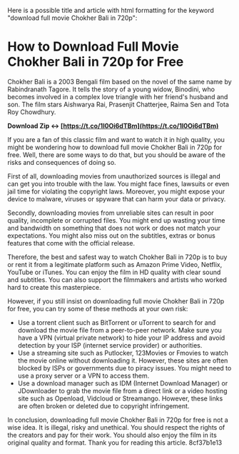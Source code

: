 
 Here is a possible title and article with html formatting for the keyword "download full movie Chokher Bali in 720p":  
# How to Download Full Movie Chokher Bali in 720p for Free
 
Chokher Bali is a 2003 Bengali film based on the novel of the same name by Rabindranath Tagore. It tells the story of a young widow, Binodini, who becomes involved in a complex love triangle with her friend's husband and son. The film stars Aishwarya Rai, Prasenjit Chatterjee, Raima Sen and Tota Roy Chowdhury.
 
**Download Zip ↔ [https://t.co/1l0Oi6dTBm](https://t.co/1l0Oi6dTBm)**


 
If you are a fan of this classic film and want to watch it in high quality, you might be wondering how to download full movie Chokher Bali in 720p for free. Well, there are some ways to do that, but you should be aware of the risks and consequences of doing so.
 
First of all, downloading movies from unauthorized sources is illegal and can get you into trouble with the law. You might face fines, lawsuits or even jail time for violating the copyright laws. Moreover, you might expose your device to malware, viruses or spyware that can harm your data or privacy.
 
Secondly, downloading movies from unreliable sites can result in poor quality, incomplete or corrupted files. You might end up wasting your time and bandwidth on something that does not work or does not match your expectations. You might also miss out on the subtitles, extras or bonus features that come with the official release.
 
Therefore, the best and safest way to watch Chokher Bali in 720p is to buy or rent it from a legitimate platform such as Amazon Prime Video, Netflix, YouTube or iTunes. You can enjoy the film in HD quality with clear sound and subtitles. You can also support the filmmakers and artists who worked hard to create this masterpiece.
 
However, if you still insist on downloading full movie Chokher Bali in 720p for free, you can try some of these methods at your own risk:
 
- Use a torrent client such as BitTorrent or uTorrent to search for and download the movie file from a peer-to-peer network. Make sure you have a VPN (virtual private network) to hide your IP address and avoid detection by your ISP (internet service provider) or authorities.
- Use a streaming site such as Putlocker, 123Movies or Fmovies to watch the movie online without downloading it. However, these sites are often blocked by ISPs or governments due to piracy issues. You might need to use a proxy server or a VPN to access them.
- Use a download manager such as IDM (Internet Download Manager) or JDownloader to grab the movie file from a direct link or a video hosting site such as Openload, Vidcloud or Streamango. However, these links are often broken or deleted due to copyright infringement.

In conclusion, downloading full movie Chokher Bali in 720p for free is not a wise idea. It is illegal, risky and unethical. You should respect the rights of the creators and pay for their work. You should also enjoy the film in its original quality and format. Thank you for reading this article.
 8cf37b1e13
 
